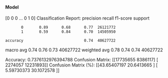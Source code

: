 #### Model
[0 0 0 ... 0 1 0]
Classification Report:
              precision    recall  f1-score   support

           0       0.89      0.68      0.77  26121772
           1       0.59      0.84      0.70  14505950

    accuracy                           0.74  40627722
   macro avg       0.74      0.76      0.73  40627722
weighted avg       0.78      0.74      0.74  40627722

Accuracy: 0.7376132976394788
Confusion Matrix:
[[17735655  8386117]
 [ 2274057 12231893]]
Confusion Matrix (%):
[[43.65407197 20.6413665 ]
 [ 5.59730373 30.1072578 ]]
